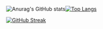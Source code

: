 
![Anurag's GitHub stats](https://github-readme-stats.vercel.app/api?username=Jsu-ysj&show_icons=true&theme=radical)[![Top Langs](https://github-readme-stats.vercel.app/api/top-langs/?username=Jsu-ysj&langs_count=8)](https://github.com/Jsu-ysj/github-readme-stats)

[![GitHub Streak](https://github-readme-streak-stats.herokuapp.com/?user=Jsu-ysj)](https://git.io/streak-stats)
